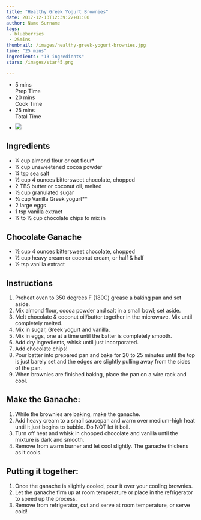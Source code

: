 ```yaml
---
title: "Healthy Greek Yogurt Brownies"
date: 2017-12-13T12:39:22+01:00
author: Name Surname
tags:
 - blueberries
 - 25mins
thumbnail: /images/healthy-greek-yogurt-brownies.jpg
time: "25 mins"
ingredients: "13 ingredients"
stars: /images/star45.png

---
```


<div class="cookingSummary">
<ul class="cookingSummary">
	<li>5 mins<br>Prep Time</li>
	<li>20 mins<br>Cook Time</li>
	<li>25 mins<br>Total Time</li>
	<li style="padding-top: 10px"><img src="/images/star45.png"></li>
</div>


## Ingredients
-	¼ cup almond flour or oat flour*
-	¼ cup unsweetened cocoa powder
-	¼ tsp sea salt
-	½ cup 4 ounces bittersweet chocolate, chopped
-	2 TBS butter or coconut oil, melted
-	½ cup granulated sugar
-	¾ cup Vanilla Greek yogurt**
-	2 large eggs
-	1 tsp vanilla extract
-	¼ to ½ cup chocolate chips to mix in

## Chocolate Ganache
-	½ cup 4 ounces bittersweet chocolate, chopped
-	½ cup heavy cream or coconut cream, or half & half
-	½ tsp vanilla extract


## Instructions
1. Preheat oven to 350 degrees F (180C) grease a baking pan and set aside.
2. Mix almond flour, cocoa powder and salt in a small bowl; set aside.
3. Melt chocolate & coconut oil/butter together in the microwave. Mix until completely melted.
4. Mix in sugar, Greek yogurt and vanilla.
5. Mix in eggs, one at a time until the batter is completely smooth.
6. Add dry ingredients, whisk until just incorporated.
7. Add chocolate chips!
8. Pour batter into prepared pan and bake for 20 to 25 minutes until the top is just barely set and the edges are slightly pulling away from the sides of the pan.
9. When brownies are finished baking, place the pan on a wire rack and cool.

## Make the Ganache:
1. While the brownies are baking, make the ganache.
2. Add heavy cream to a small saucepan and warm over medium-high heat until it just begins to bubble. Do NOT let it boil.
3. Turn off heat and whisk in chopped chocolate and vanilla until the mixture is dark and smooth.
4. Remove from warm burner and let cool slightly. The ganache thickens as it cools.

## Putting it together:
1. Once the ganache is slightly cooled, pour it over your cooling brownies.
2. Let the ganache firm up at room temperature or place in the refrigerator to speed up the process.
3. Remove from refrigerator, cut and serve at room temperature, or serve cold!




